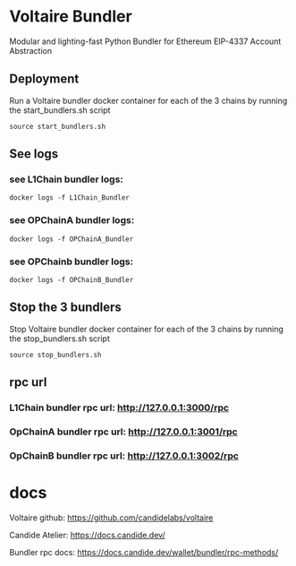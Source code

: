 # Voltaire Bundler
Modular and lighting-fast Python Bundler for Ethereum EIP-4337 Account Abstraction

## Deployment
Run a Voltaire bundler docker container for each of the 3 chains by running the start_bundlers.sh script
```
source start_bundlers.sh
```
## See logs

### see L1Chain bundler logs:
```docker logs -f L1Chain_Bundler```

### see OPChainA bundler logs:
```docker logs -f OPChainA_Bundler```

### see OPChainb bundler logs:
```docker logs -f OPChainB_Bundler```

## Stop the 3 bundlers

Stop Voltaire bundler docker container for each of the 3 chains by running the stop_bundlers.sh script

```
source stop_bundlers.sh
```

## rpc url

### L1Chain bundler rpc url: http://127.0.0.1:3000/rpc

### OpChainA bundler rpc url: http://127.0.0.1:3001/rpc

### OpChainB bundler rpc url: http://127.0.0.1:3002/rpc

# docs

Voltaire github: https://github.com/candidelabs/voltaire

Candide Atelier: https://docs.candide.dev/

Bundler rpc docs: https://docs.candide.dev/wallet/bundler/rpc-methods/
